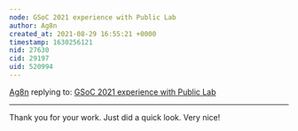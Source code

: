 ```yaml
---
node: GSoC 2021 experience with Public Lab
author: Ag8n
created_at: 2021-08-29 16:55:21 +0000
timestamp: 1630256121
nid: 27630
cid: 29197
uid: 520994
---
```




[Ag8n](../profile/Ag8n) replying to: [GSoC 2021 experience with Public Lab](../notes/waridrox/08-28-2021/gsoc-2021-experience-with-public-lab)

----
Thank you for your work.  Just did a quick look.  Very nice!